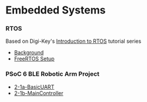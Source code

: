 # Embedded Systems

### RTOS  
Based on Digi-Key's [Introduction to RTOS](https://www.youtube.com/watch?v=F321087yYy4) tutorial series
- [Background](./topics/RTOS/Background.md)
- [FreeRTOS Setup](./topics/RTOS/FreeRTOS_setup.md)

### PSoC 6 BLE Robotic Arm Project

- [2-1a-BasicUART](./topics/psoc6-ble/2-1a-BasicUART.md)
- [2-1b-MainController](./topics/psoc6-ble/2-1b-MainController.md)
